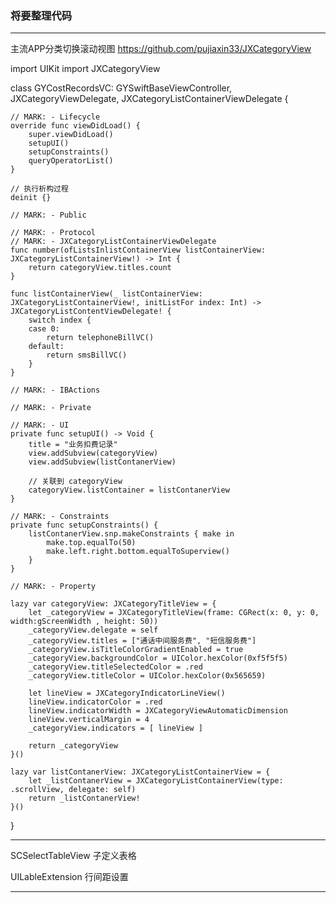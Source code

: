 ### 将要整理代码

--------------------------------

主流APP分类切换滚动视图
https://github.com/pujiaxin33/JXCategoryView

import UIKit
import JXCategoryView

class GYCostRecordsVC: GYSwiftBaseViewController, JXCategoryViewDelegate, JXCategoryListContainerViewDelegate {
    
    // MARK: - Lifecycle
    override func viewDidLoad() {
        super.viewDidLoad()
        setupUI()
        setupConstraints()
        queryOperatorList()
    }
    
    // 执行析构过程
    deinit {}
    
    // MARK: - Public
    
    // MARK: - Protocol
    // MARK: - JXCategoryListContainerViewDelegate
    func number(ofListsInlistContainerView listContainerView: JXCategoryListContainerView!) -> Int {
        return categoryView.titles.count
    }
    
    func listContainerView(_ listContainerView: JXCategoryListContainerView!, initListFor index: Int) -> JXCategoryListContentViewDelegate! {
        switch index {
        case 0:
            return telephoneBillVC()
        default:
            return smsBillVC()
        }
    }
    
    // MARK: - IBActions
    
    // MARK: - Private
    
    // MARK: - UI
    private func setupUI() -> Void {
        title = "业务扣费记录"
        view.addSubview(categoryView)
        view.addSubview(listContanerView)
        
        // 关联到 categoryView
        categoryView.listContainer = listContanerView
    }
    
    // MARK: - Constraints
    private func setupConstraints() {
        listContanerView.snp.makeConstraints { make in
            make.top.equalTo(50)
            make.left.right.bottom.equalToSuperview()
        }
    }
    
    // MARK: - Property

    lazy var categoryView: JXCategoryTitleView = {
        let _categoryView = JXCategoryTitleView(frame: CGRect(x: 0, y: 0, width:gScreenWidth , height: 50))
        _categoryView.delegate = self
        _categoryView.titles = ["通话中间服务费", "短信服务费"]
        _categoryView.isTitleColorGradientEnabled = true
        _categoryView.backgroundColor = UIColor.hexColor(0xf5f5f5)
        _categoryView.titleSelectedColor = .red
        _categoryView.titleColor = UIColor.hexColor(0x565659)
        
        let lineView = JXCategoryIndicatorLineView()
        lineView.indicatorColor = .red
        lineView.indicatorWidth = JXCategoryViewAutomaticDimension
        lineView.verticalMargin = 4
        _categoryView.indicators = [ lineView ]
        
        return _categoryView
    }()
    
    lazy var listContanerView: JXCategoryListContainerView = {
        let _listContanerView = JXCategoryListContainerView(type: .scrollView, delegate: self)
        return _listContanerView!
    }()
    
}

--------------------------------
SCSelectTableView  子定义表格

UILableExtension 行间距设置

--------------------------------

